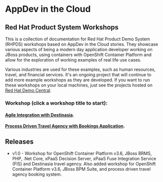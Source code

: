 # AppDev in the Cloud 

## Red Hat Product System Workshops

This is a collection of documentation for Red Hat Product Demo System (RHPDS) workshops based on 
AppDev in the Cloud stories. They showcase various aspects of being a modern day application developer
working on JBoss products, using containers with OpenShift Container Platform and allow for the
exploration of working examples of real life use cases.

Various industries are used for these examples, such as human resources, travel, and financial services.
It's an ongoing project that will continue to add more example workshops as they are developed. If you want
to run these workshops on your local machines, just see the projects hosted on [Red Hat Demo Central](https://github.com/redhatdemocentral).


### Workshop (click a workshop title to start):

#### [Agile Integration with Destinasia](workshops/appdev-in-the-cloud-destinasia.adoc).

#### [Process Driven Travel Agency with Bookings Application](workshops/appdev-in-the-cloud-travel-agency.adoc).


Releases
--------
- v1.0 - Workshop for OpenShift Container Platform v3.6, JBoss BRMS, PHP, .Net Core, xPaaS Decision Server, xPaaS Fuse Integration Service (FIS) and Destinasia travel agency. Also added workshop for OpenShift Container Platform v3.6, JBoss BPM Suite, and process driven travel agency booking system.

